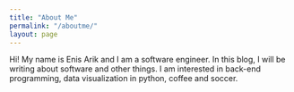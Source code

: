 ```yaml
---
title: "About Me"
permalink: "/aboutme/"
layout: page
---
```


Hi! My name is Enis Arik and I am a software engineer. In this blog, I will be writing about software and other things. I am interested in back-end programming, data visualization in python, coffee and soccer.
